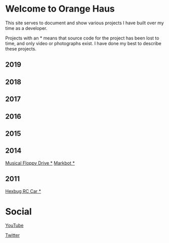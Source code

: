 # Welcome to Orange Haus
This site serves to document and show various projects I have built over my time as a developer.

Projects with an * means that source code for the project has been lost to time, and only video or photographs exist. I have done my best to describe these projects.

## 2019

## 2018

## 2017

## 2016

## 2015

## 2014
[Musical Floppy Drive *](http://orange.haus/musicalfloppydrive)
[Markbot *](http://orange.haus/markbot)

## 2011
[Hexbug RC Car *](http://orange.haus/hexbugrc)

# Social
[YouTube](https://www.youtube.com/user/thriftshopgames)

[Twitter](https://twitter.com/jacobbashista)